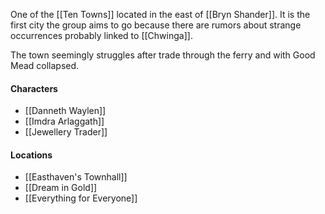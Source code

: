 One of the [[Ten Towns]] located in the east of [[Bryn Shander]]. It is the first city the group aims to go because there are rumors about strange occurrences probably linked to [[Chwinga]].

The town seemingly struggles after trade through the ferry and with Good Mead collapsed.


#### Characters
- [[Danneth Waylen]]
- [[Imdra Arlaggath]]
- [[Jewellery Trader]]


#### Locations
- [[Easthaven's Townhall]]
- [[Dream in Gold]]
- [[Everything for Everyone]]
